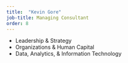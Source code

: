```yaml
---
title:  "Kevin Gore"
job-title: Managing Consultant
order: 8
---
```

- Leadership & Strategy
- Organizations & Human Capital
- Data, Analytics, & Information Technology
